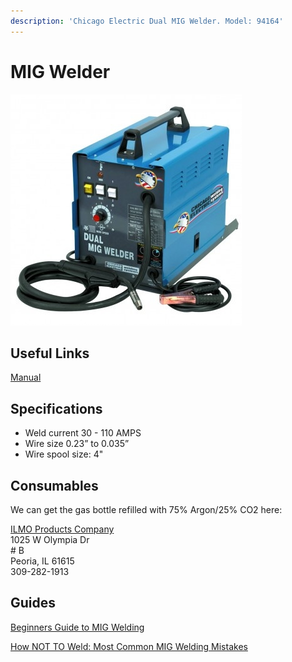 ```yaml
---
description: 'Chicago Electric Dual MIG Welder. Model: 94164'
---
```


# MIG Welder

![](../.gitbook/assets/image%20%2829%29.png)

## Useful Links

[Manual](https://drive.google.com/open?id=1sEncS-QVZqNk-edpvJrYu_3Ug3rL3Ajw)

## Specifications

* Weld current 30 - 110 AMPS
* Wire size 0.23” to 0.035”
* Wire spool size: 4"

## Consumables

We can get the gas bottle refilled with 75% Argon/25% CO2 here:  
  
[ILMO Products Company ](https://goo.gl/maps/YxWouCqeBWZy4DWVA)  
1025 W Olympia Dr  
\# B  
 Peoria, IL 61615  
309-282-1913

## Guides

[Beginners Guide to MIG Welding](https://www.youtube.com/watch?v=QlmOb1tIJ4Y)

[How NOT TO Weld: Most Common MIG Welding Mistakes](https://www.youtube.com/watch?v=Xod-ByrxHg4&t=329s)

